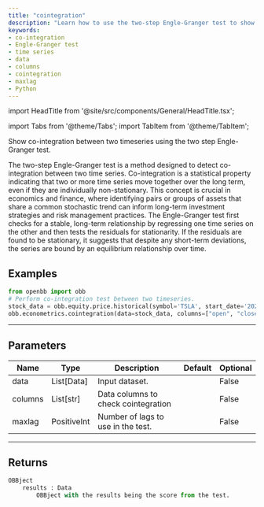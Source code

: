 ```yaml
---
title: "cointegration"
description: "Learn how to use the two-step Engle-Granger test to show co-integration  between two time series in Python. Explore the parameters, input dataset, data columns,  and the OBBject returned with the test results."
keywords:
- co-integration
- Engle-Granger test
- time series
- data
- columns
- cointegration
- maxlag
- Python
---
```


import HeadTitle from '@site/src/components/General/HeadTitle.tsx';

<HeadTitle title="econometrics/cointegration - Reference | OpenBB Platform Docs" />

<!-- markdownlint-disable MD012 MD031 MD033 -->

import Tabs from '@theme/Tabs';
import TabItem from '@theme/TabItem';

Show co-integration between two timeseries using the two step Engle-Granger test.

 The two-step Engle-Granger test is a method designed to detect co-integration between two time series.
 Co-integration is a statistical property indicating that two or more time series move together over the long term,
 even if they are individually non-stationary. This concept is crucial in economics and finance, where identifying
 pairs or groups of assets that share a common stochastic trend can inform long-term investment strategies
 and risk management practices. The Engle-Granger test first checks for a stable, long-term relationship by
 regressing one time series on the other and then tests the residuals for stationarity.
 If the residuals are found to be stationary, it suggests that despite any short-term deviations,
 the series are bound by an equilibrium relationship over time.


Examples
--------

```python
from openbb import obb
# Perform co-integration test between two timeseries.
stock_data = obb.equity.price.historical(symbol='TSLA', start_date='2023-01-01', provider='fmp').to_df()
obb.econometrics.cointegration(data=stock_data, columns=["open", "close"])
```

---

## Parameters

<Tabs>

<TabItem value='standard' label='standard'>

| Name | Type | Description | Default | Optional |
| ---- | ---- | ----------- | ------- | -------- |
| data | List[Data] | Input dataset. |  | False |
| columns | List[str] | Data columns to check cointegration |  | False |
| maxlag | PositiveInt | Number of lags to use in the test. |  | False |
</TabItem>

</Tabs>

---

## Returns

```python wordwrap
OBBject
    results : Data
        OBBject with the results being the score from the test.
```

